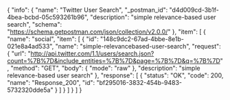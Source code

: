 {
  "info": {
    "name": "Twitter User Search",
    "_postman_id": "d4d009cd-3b1f-4bea-bcbd-05c593261b96",
    "description": "simple relevance-based user search",
    "schema": "https://schema.getpostman.com/json/collection/v2.0.0/"
  },
  "item": [
    {
      "name": "social",
      "item": [
        {
          "id": "148c9dc2-67ad-4bbe-8e1b-021e8a4ad533",
          "name": "simple-relevancebased-user-search",
          "request": {
            "url": "http://api.twitter.com/1.1/users/search.json?count=%7B%7D&include_entities=%7B%7D&page=%7B%7D&q=%7B%7D",
            "method": "GET",
            "body": {
              "mode": "raw"
            },
            "description": "simple relevance-based user search"
          },
          "response": [
            {
              "status": "OK",
              "code": 200,
              "name": "Response_200",
              "id": "bf295016-3832-454b-9483-5732320dde5a"
            }
          ]
        }
      ]
    }
  ]
}